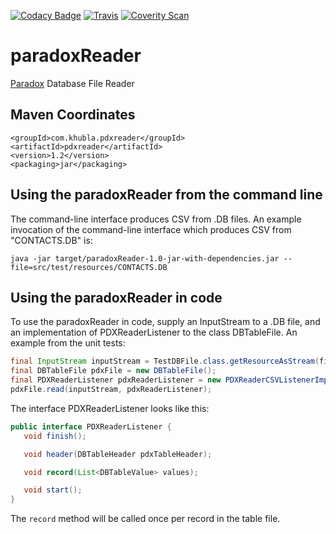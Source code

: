 [![Codacy Badge](https://api.codacy.com/project/badge/Grade/0879c97ba4134bacace2e0260d8547da)](https://www.codacy.com/app/teverett/paradoxReader?utm_source=github.com&amp;utm_medium=referral&amp;utm_content=teverett/paradoxReader&amp;utm_campaign=Badge_Grade)
[![Travis](https://img.shields.io/travis/rust-lang/rust.svg)](https://travis-ci.org/teverett/paradoxReade)
[![Coverity Scan](https://img.shields.io/coverity/scan/3997.svg)](https://scan.coverity.com/projects/teverett-paradoxreader)

paradoxReader
=============

[Paradox](https://en.wikipedia.org/wiki/Paradox_(database)) Database File Reader

Maven Coordinates
-------------

```
<groupId>com.khubla.pdxreader</groupId>
<artifactId>pdxreader</artifactId>
<version>1.2</version>
<packaging>jar</packaging>
```

Using the paradoxReader from the command line
-------------

The command-line interface produces CSV from .DB files.  An example invocation of the command-line interface which produces CSV from "CONTACTS.DB" is:

`java -jar target/paradoxReader-1.0-jar-with-dependencies.jar --file=src/test/resources/CONTACTS.DB`

Using the paradoxReader in code
--------------

To use the paradoxReader in code, supply an InputStream to a .DB file, and an implementation of PDXReaderListener to the class DBTableFile.  An example from the unit tests:

```java
final InputStream inputStream = TestDBFile.class.getResourceAsStream(filename);
final DBTableFile pdxFile = new DBTableFile();
final PDXReaderListener pdxReaderListener = new PDXReaderCSVListenerImpl();
pdxFile.read(inputStream, pdxReaderListener);
```

The interface PDXReaderListener looks like this:

```java
public interface PDXReaderListener {
   void finish();

   void header(DBTableHeader pdxTableHeader);

   void record(List<DBTableValue> values);

   void start();
}
```

The `record` method will be called once per record in the table file.


